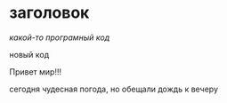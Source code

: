 # заголовок

*какой-то програмный код*

новый код

Привет мир!!!

сегодня чудесная погода, но обещали дождь к вечеру 
